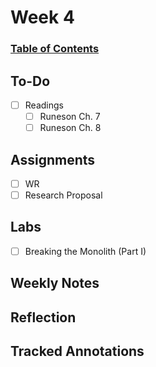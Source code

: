 
# Week 4
### [Table of Contents](https://github.com/andydhpkp/MSSE-695-SE-RD/blob/78b92f0f7c8991dc647ac5e7e3b2396296b2f7f4/Field-Journal/Table-of-Contents.md)

## To-Do
- [ ] Readings
  - [ ] Runeson Ch. 7
  - [ ] Runeson Ch. 8

## Assignments
- [ ] WR
- [ ] Research Proposal

## Labs
- [ ] Breaking the Monolith (Part I)

## Weekly Notes

## Reflection

## Tracked Annotations
